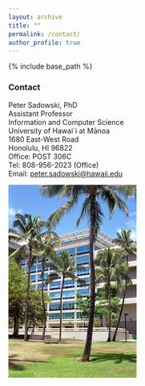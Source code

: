 ```yaml
---
layout: archive
title: ""
permalink: /contact/
author_profile: true
---
```


{% include base_path %}

### Contact

Peter Sadowski, PhD  
Assistant Professor  
Information and Computer Science  
University of Hawai`i at Mānoa  
1680 East-West Road  
Honolulu, HI 96822  
Office: POST 306C  
Tel: 808-956-2023 (Office)  
Email: peter.sadowski@hawaii.edu  

<!--- ![POST](/images/POST_bldg.jpg) --->
<img src="/images/POST_bldg.jpg"
     alt="POST Bldg"
     style="float: left; margin-right: 10px;" />

